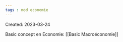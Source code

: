 ```yaml
---
tags : mod economie
---
```

Created: 2023-03-24

Basic concept en Economie:
[[Basic Macroéconomie]] 

 